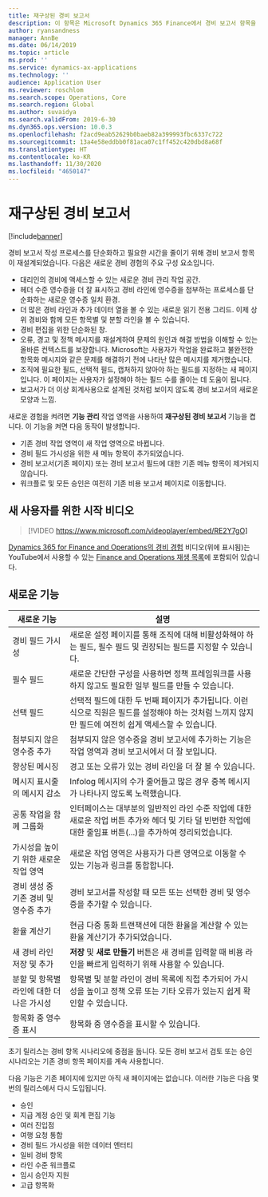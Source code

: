 ```yaml
---
title: 재구상된 경비 보고서
description: 이 항목은 Microsoft Dynamics 365 Finance에서 경비 보고서 항목을 위해 재설계되고 재구상된 환경에 대한 정보를 제공합니다. 새로운 경험은 경비 보고서 작성 프로세스를 단순화하고 필요한 시간을 줄여줍니다.
author: ryansandness
manager: AnnBe
ms.date: 06/14/2019
ms.topic: article
ms.prod: ''
ms.service: dynamics-ax-applications
ms.technology: ''
audience: Application User
ms.reviewer: roschlom
ms.search.scope: Operations, Core
ms.search.region: Global
ms.author: suvaidya
ms.search.validFrom: 2019-6-30
ms.dyn365.ops.version: 10.0.3
ms.openlocfilehash: f2acd9eab52629b0baeb82a399993fbc6337c722
ms.sourcegitcommit: 13a4e58eddbb0f81aca07c1ff452c420dbd8a68f
ms.translationtype: HT
ms.contentlocale: ko-KR
ms.lasthandoff: 11/30/2020
ms.locfileid: "4650147"
---
```

# <a name="redesigned-expense-reports"></a>재구상된 경비 보고서
[!include[banner](../includes/banner.md)]

경비 보고서 작성 프로세스를 단순화하고 필요한 시간을 줄이기 위해 경비 보고서 항목이 재설계되었습니다. 다음은 새로운 경비 경험의 주요 구성 요소입니다.

- 대리인의 경비에 액세스할 수 있는 새로운 경비 관리 작업 공간.
- 헤더 수준 영수증을 더 잘 표시하고 경비 라인에 영수증을 첨부하는 프로세스를 단순화하는 새로운 영수증 일치 환경.
- 더 많은 경비 라인과 추가 데이터 열을 볼 수 있는 새로운 읽기 전용 그리드. 이제 상위 경비와 함께 모든 항목별 및 분할 라인을 볼 수 있습니다.
- 경비 편집을 위한 단순화된 창.
- 오류, 경고 및 정책 메시지를 재설계하여 문제의 원인과 해결 방법을 이해할 수 있는 올바른 컨텍스트를 보장합니다. Microsoft는 사용자가 작업을 완료하고 불완전한 항목화 메시지와 같은 문제를 해결하기 전에 나타난 많은 메시지를 제거했습니다.
- 조직에 필요한 필드, 선택적 필드, 캡처하지 않아야 하는 필드를 지정하는 새 페이지입니다. 이 페이지는 사용자가 설정해야 하는 필드 수를 줄이는 데 도움이 됩니다.
- 보고서가 더 이상 회계사용으로 설계된 것처럼 보이지 않도록 경비 보고서의 새로운 모양과 느낌.

새로운 경험을 켜려면 **기능 관리** 작업 영역을 사용하여 **재구상된 경비 보고서** 기능을 켭니다. 이 기능을 켜면 다음 동작이 발생합니다.

- 기존 경비 작업 영역이 새 작업 영역으로 바뀝니다.
- 경비 필드 가시성을 위한 새 메뉴 항목이 추가되었습니다.
- 경비 보고서(기존 페이지) 또는 경비 보고서 필드에 대한 기존 메뉴 항목이 제거되지 않습니다.
- 워크플로 및 모든 승인은 여전히 기존 비용 보고서 페이지로 이동합니다.

## <a name="getting-started-video-for-new-users"></a>새 사용자를 위한 시작 비디오

> [!VIDEO https://www.microsoft.com/videoplayer/embed/RE2Y7gO]

[Dynamics 365 for Finance and Operations의 경비 경험](https://youtu.be/Ocy-MsTvEE0) 비디오(위에 표시됨)는 YouTube에서 사용할 수 있는 [Finance and Operations 재생 목록](https://www.youtube.com/playlist?list=PLcakwueIHoT_SYfIaPGoOhloFoCXiUSyW)에 포함되어 있습니다.

## <a name="new-features"></a>새로운 기능

| 새로운 기능 | 설명 |
|---|----|
| 경비 필드 가시성 | 새로운 설정 페이지를 통해 조직에 대해 비활성화해야 하는 필드, 필수 필드 및 권장되는 필드를 지정할 수 있습니다. |
| 필수 필드 | 새로운 간단한 구성을 사용하면 정책 프레임워크를 사용하지 않고도 필요한 일부 필드를 만들 수 있습니다. |
| 선택 필드 | 선택적 필드에 대한 두 번째 페이지가 추가됩니다. 이런 식으로 직원은 필드를 설정해야 하는 것처럼 느끼지 않지만 필드에 여전히 쉽게 액세스할 수 있습니다. |
| 첨부되지 않은 영수증 추가 | 첨부되지 않은 영수증을 경비 보고서에 추가하는 기능은 작업 영역과 경비 보고서에서 더 잘 보입니다. |
| 향상된 메시징 | 경고 또는 오류가 있는 경비 라인을 더 잘 볼 수 있습니다. |
| 메시지 표시줄의 메시지 감소| Infolog 메시지의 수가 줄어들고 많은 경우 중복 메시지가 나타나지 않도록 노력했습니다. |
| 공통 작업을 함께 그룹화 | 인터페이스는 대부분의 일반적인 라인 수준 작업에 대한 새로운 작업 버튼 추가와 헤더 및 기타 덜 빈번한 작업에 대한 줄임표 버튼(...)을 추가하여 정리되었습니다. |
| 가시성을 높이기 위한 새로운 작업 영역 | 새로운 작업 영역은 사용자가 다른 영역으로 이동할 수 있는 기능과 링크를 통합합니다. |
| 경비 생성 중 기존 경비 및 영수증 추가 | 경비 보고서를 작성할 때 모든 또는 선택한 경비 및 영수증을 추가할 수 있습니다. |
| 환율 계산기 | 현금 다중 통화 트랜잭션에 대한 환율을 계산할 수 있는 환율 계산기가 추가되었습니다. |
| 새 경비 라인 저장 및 추가 | **저장** 및 **새로 만들기** 버튼은 새 경비를 입력할 때 비용 라인을 빠르게 입력하기 위해 사용할 수 있습니다. |
| 분할 및 항목별 라인에 대한 더 나은 가시성 | 항목별 및 분할 라인이 경비 목록에 직접 추가되어 가시성을 높이고 정책 오류 또는 기타 오류가 있는지 쉽게 확인할 수 있습니다. |
| 항목화 중 영수증 표시 | 항목화 중 영수증을 표시할 수 있습니다. |

초기 릴리스는 경비 항목 시나리오에 중점을 둡니다. 모든 경비 보고서 검토 또는 승인 시나리오는 기존 경비 항목 페이지를 계속 사용합니다.

다음 기능은 기존 페이지에 있지만 아직 새 페이지에는 없습니다. 이러한 기능은 다음 몇 번의 릴리스에서 다시 도입됩니다.

- 승인
- 지급 계정 승인 및 회계 편집 기능
- 여러 진입점
- 여행 요청 통합
- 경비 필드 가시성을 위한 데이터 엔터티
- 일비 경비 항목
- 라인 수준 워크플로
- 임시 승인자 지원
- 고급 항목화
